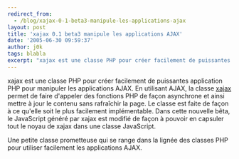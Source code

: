 ```yaml
---
redirect_from:
  - /blog/xajax-0-1-beta3-manipule-les-applications-ajax
layout: post
title: 'xajax 0.1 beta3 manipule les applications AJAX'
date: '2005-06-30 09:59:37'
author: j0k
tags: blabla
excerpt: "xajax est une classe PHP pour créer facilement de puissantes application PHP pour manipuler les applications AJAX.     \nEn utilisant AJAX, la classe [xajax](http://freshmeat.net/projects/xajax/?branch_id=58364&amp;release_id=200208) permet de faire d'appeler des fonctions PHP de façon asynchrone et ainsi mettre à jour le contenu sans rafraîchir la page. Le      …"
---
```


xajax est une classe PHP pour créer facilement de puissantes application PHP pour manipuler les applications AJAX.
En utilisant AJAX, la classe [xajax](http://freshmeat.net/projects/xajax/?branch_id=58364&amp;release_id=200208) permet de faire d'appeler des fonctions PHP de façon asynchrone et ainsi mettre à jour le contenu sans rafraîchir la page. Le classe est faite de façon à ce qu'elle soit le plus facilement implémentable.   Dans cette nouvelle bêta, le JavaScript généré par xajax est modifié de façon à pouvoir en capsuler tout le noyau de xajax dans une classe JavaScript.

Une petite classe prometteuse qui se range dans la lignée des classes PHP pour utiliser facilement les applications AJAX.
